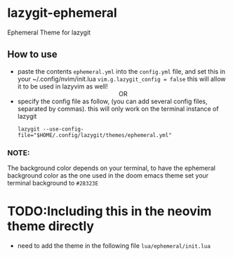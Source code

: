 # lazygit-ephemeral
Ephemeral Theme for lazygit

## How to use
- paste the contents `ephemeral.yml` into the `config.yml` file, and set this in your ~/.config/nvim/init.lua `vim.g.lazygit_config = false` this will allow it to be used in lazyvim as well!<br/>
  <center>OR<center/>
- specify the config file as follow, (you can add several config files, separated by commas). this will only work on the terminal instance of lazygit <br/>
  ```
  lazygit --use-config-file="$HOME/.config/lazygit/themes/ephemeral.yml"
  ```
### NOTE: 
The background color depends on your terminal, to have the ephemeral background color as the one used in the doom emacs theme set  your terminal background to `#28323E`

# TODO:Including this in the neovim theme directly
- need to add the theme in the following file `lua/ephemeral/init.lua`
